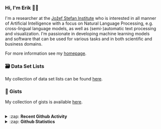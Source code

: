 ### Hi, I'm Erik 👋🏼 

I'm a researcher at the [Jožef Stefan Institute][job] who is interested in all manner of Artificial Intelligence with a focus on Natural Language Processing, e.g. cross-lingual language models, as well as (semi-)automatic text processing and visualization. I'm passionate in developing machine learning models and software that can be used for various tasks and in both scientific and business domains.

For more information see my [homepage][homepage].

### 🗃️ Data Set Lists
My collection of data set lists can be found [here][datasets].

### 🔖 Gists
My collection of gists is available [here][gists].

<br />

<details>
  <summary>:zap: <b>Recent Github Activity</b></summary>
  
<!--START_SECTION:activity-->
1. ❗️ Opened issue [#7](https://github.com/Infominer-JSI/gui-client/issues/7) in [Infominer-JSI/gui-client](https://github.com/Infominer-JSI/gui-client)
2. ❗️ Closed issue [#3](https://github.com/Infominer-JSI/gui-client/issues/3) in [Infominer-JSI/gui-client](https://github.com/Infominer-JSI/gui-client)
3. 🗣 Commented on [#3](https://github.com/Infominer-JSI/gui-client/issues/3) in [Infominer-JSI/gui-client](https://github.com/Infominer-JSI/gui-client)
4. 🎉 Merged PR [#6](https://github.com/Infominer-JSI/gui-client/pull/6) in [Infominer-JSI/gui-client](https://github.com/Infominer-JSI/gui-client)
5. 💪 Opened PR [#6](https://github.com/Infominer-JSI/gui-client/pull/6) in [Infominer-JSI/gui-client](https://github.com/Infominer-JSI/gui-client)
<!--END_SECTION:activity-->

</details>

<details>
  <summary>:zap: <b>Github Statistics</b></summary>
  
  <img align="left" alt="codeSTACKr's Github Stats" src="https://github-readme-stats.vercel.app/api?username=eriknovak&show_icons=true&theme=buefy&hide_border=true" />

</details>

[job]: https://ailab.ijs.si/
[homepage]: https://ailab.ijs.si/eriknovak/
[gists]: https://gist.github.com/ErikNovak
[datasets]: ./datasets/README.md
